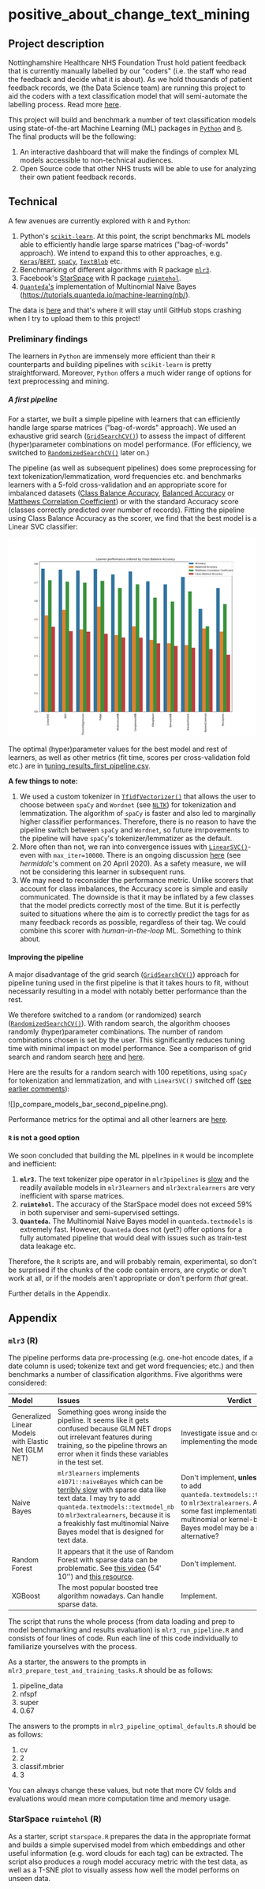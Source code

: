 # positive_about_change_text_mining

## Project description
Nottinghamshire Healthcare NHS Foundation Trust hold  patient feedback that is currently manually labelled by our "coders" (i.e. the staff who read the feedback and decide what it is about). As we hold thousands of patient feedback records, we (the Data Science team) are running this project to aid the coders with a text classification model that will semi-automate the labelling process. Read more [here](https://involve.nottshc.nhs.uk/blog/new-nhs-england-funded-project-in-our-team-developing-text-mining-algorithms-for-patient-feedback-data/).

This project will build and benchmark a number of text classification models using state-of-the-art Machine Learning (ML) packages in [`Python`](https://www.python.org/) and [`R`](https://www.r-project.org/). The final products will be the following:

1. An interactive dashboard that will make the findings of complex ML models accessible to non-technical audiences.
2. Open Source code that other NHS trusts will be able to use for analyzing their own patient feedback records.

## Technical
A few avenues are currently explored with `R` and `Python`:

1. Python's [`scikit-learn`](https://scikit-learn.org/stable/index.html). At this point, the script benchmarks ML models able to efficiently handle large sparse matrices ("bag-of-words" approach). We intend to expand this to other approaches, e.g. [`Keras`](https://keras.io/)/[`BERT`](https://pypi.org/project/keras-bert/), [`spaCy`](https://spacy.io/), [`TextBlob`](https://textblob.readthedocs.io/en/dev/quickstart.html#words-inflection-and-lemmatization) etc.
2. Benchmarking of different algorithms with R package [`mlr3`](https://github.com/mlr-org]).
3. Facebook's [StarSpace](https://github.com/facebookresearch/StarSpace) with R package [`ruimtehol`](https://github.com/bnosac/ruimtehol).
4. [`Quanteda`'s](https://quanteda.io/index.html) implementation of Multinomial Naive Bayes (https://tutorials.quanteda.io/machine-learning/nb/).

The data is [here](https://github.com/ChrisBeeley/naturallanguageprocessing/blob/master/cleanData.Rdata) and that's where it will stay until GitHub stops crashing when I try to upload them to this project!

### Preliminary findings

The learners in `Python` are immensely more efficient than their `R` counterparts and building pipelines with `scikit-learn` is pretty straightforward. Moreover, `Python` offers a much wider range of options for text preprocessing and mining.

##### A first pipeline
For a starter, we built a simple pipeline with learners that can efficiently handle large sparse matrices ("bag-of-words" approach). We used an exhaustive grid search ([`GridSearchCV()`](https://scikit-learn.org/stable/modules/generated/sklearn.model_selection.GridSearchCV.html)) to assess the impact of different (hyper)parameter combinations on model performance. (For efficiency, we switched to [`RandomizedSearchCV()`](https://scikit-learn.org/stable/modules/generated/sklearn.model_selection.RandomizedSearchCV.html#sklearn.model_selection.RandomizedSearchCV) later on.) 

The pipeline (as well as subsequent pipelines) does some preprocessing for text tokenization/lemmatization, word frequencies etc. and benchmarks learners with a 5-fold cross-validation and an appropriate score for imbalanced datasets ([Class Balance Accuracy](https://lib.dr.iastate.edu/cgi/viewcontent.cgi?article=4544&context=etd), [Balanced Accuracy](https://scikit-learn.org/stable/modules/generated/sklearn.metrics.balanced_accuracy_score.html) or [Matthews Correlation Coefficient](https://scikit-learn.org/stable/modules/generated/sklearn.metrics.matthews_corrcoef.html)) or with the standard Accuracy score (classes correctly predicted over number of records). Fitting the pipeline using Class Balance Accuracy as the scorer, we find that the best model is a Linear SVC classifier:

![](p_compare_models_bar_first_pipeline.png)

The optimal (hyper)parameter values for the best model and rest of learners, as well as other metrics (fit time, scores per cross-validation fold etc.) are in [tuning_results_first_pipeline.csv](https://github.com/CDU-data-science-team/positive_about_change_text_mining/blob/master/tuning_results_first_pipeline.csv).

**A few things to note:**

1. We used a custom tokenizer in [`TfidfVectorizer()`](https://scikit-learn.org/stable/modules/generated/sklearn.feature_extraction.text.TfidfVectorizer.html) that allows the user to choose between `spaCy` and `Wordnet` (see [`NLTK`](https://www.nltk.org/)) for tokenization and lemmatization. The algorithm of `spaCy` is faster and also led to marginally higher classifier performances. Therefore, there is no reason to have the pipeline switch between `spaCy` and `Wordnet`, so future imrpovements to the pipeline will have `spaCy`'s tokenizer/lemmatizer as the default.
2. More often than not, we ran into convergence issues with [`LinearSVC()`](https://scikit-learn.org/stable/modules/generated/sklearn.svm.LinearSVC.html)- even with `max_iter=10000`. There is an ongoing discussion [here](https://github.com/scikit-learn/scikit-learn/issues/11536) (see _hermidalc_'s comment on 20 April 2020). As a safety measure, we will not be considering this learner in subsequent runs.
3. We may need to reconsider the performance metric. Unlike scorers that account for class imbalances, the Accuracy score is simple and easily communicated. The downside is that it may be inflated by a few classes that the model predicts correctly most of the time. But it is perfectly suited to situations where the aim is to correctly predict the tags for as many feedback records as possible, regardless of their tag. We could combine this scorer with _human-in-the-loop_ ML. Something to think about.

#### Improving the pipeline

A major disadvantage of the grid search ([`GridSearchCV()`](https://scikit-learn.org/stable/modules/generated/sklearn.model_selection.GridSearchCV.html)) approach for pipeline tuning used in the first pipeline is that it takes hours to fit, without necessarily resulting in a model with notably better performance than the rest.

We  therefore switched to a random (or randomized) search ([`RandomizedSearchCV()`](https://scikit-learn.org/stable/modules/generated/sklearn.model_selection.RandomizedSearchCV.html#sklearn.model_selection.RandomizedSearchCV)). With random search, the algorithm chooses randomly (hyper)parameter combinations. The number of random combinations chosen is set by the user. This significantly reduces tuning time with minimal impact on model performance. See a comparison of grid search and random search [here](https://scikit-learn.org/stable/auto_examples/model_selection/plot_randomized_search.html#sphx-glr-auto-examples-model-selection-plot-randomized-search-py) and [here](https://jmlr.csail.mit.edu/papers/v13/bergstra12a.html).

Here are the results for a random search with 100 repetitions, using `spaCy` for tokenization and lemmatization, and with `LinearSVC()` switched off ([see earlier comments](#a-first-pipeline)):

![]p_compare_models_bar_second_pipeline.png).

Performance metrics for the optimal and all other learners are [here](https://github.com/CDU-data-science-team/positive_about_change_text_mining/blob/andreas/tuning_results_class_balance_accuracy_second_pipeline.csv).

#### `R` is not a good option
We soon concluded that building the ML pipelines in `R` would be incomplete and inefficient:

1. **`mlr3`.** The text tokenizer pipe operator in `mlr3pipelines` is [slow](https://github.com/mlr-org/mlr3pipelines/issues/511) and the readily available models in `mlr3learners` and `mlr3extralearners` are very inefficient with sparse matrices.
2. **`ruimtehol`.** The accuracy of the StarSpace model does not exceed 59% in both superviser and semi-supervised settings.
3. **`Quanteda`.** The Multinomial Naive Bayes model in `quanteda.textmodels` is extremely fast. However, `Quanteda` does not (yet?) offer options for a fully automated pipeline that would deal with issues such as train-test data leakage etc.

Therefore, the `R` scripts are, and will probably remain, experimental, so don't be surprised if the chunks of the code contain errors, are cryptic or don't work at all, or if the models aren't appropriate or don't perform _that_ great.

Further details in the Appendix.

## Appendix
### `mlr3` (R)
The pipeline performs data pre-processing (e.g. one-hot encode dates, if a date column is used; tokenize text and get word frequencies; etc.) and then benchmarks a number of classification algorithms. Five algorithms were considered:

| Model                                                 | Issues      | Verdict     |
| :-------------                                        | :---------- | ----------- |
| Generalized Linear Models with Elastic Net (GLM NET) | Something goes wrong inside the pipeline. It seems like it gets confused because GLM NET drops out irrelevant features during training, so the pipeline throws an error when it finds these variables in the test set.  | Investigate issue and consider implementing the model.    |
| Naive Bayes | `mlr3learners` implements `e1071::naiveBayes` which can be [terribly slow](https://stackoverflow.com/questions/54427001/naive-bayes-in-quanteda-vs-caret-wildly-different-results) with sparse data like text data. I may try to add `quanteda.textmodels::textmodel_nb` to `mlr3extralearners`, because it is a freakishly fast multinomial Naive Bayes model that is designed for text data.  | Don't implement, **unless** I manage to add `quanteda.textmodels::textmodel_nb` to `mlr3extralearners`. Alternatively, some fast implementation of a multinomial or kernel-based Naive Bayes model may be a reasonable alternative? |
| Random Forest | It appears that it the use of Random Forest with sparse data can be problematic. See [this video](https://www.youtube.com/watch?v=Sz8RB_fPYOk) (54' 10'') and [this resource](https://stats.stackexchange.com/questions/28828/is-there-a-random-forest-implementation-that-works-well-with-very-sparse-data).   | Don't implement.    |
| XGBoost | The most popular boosted tree algorithm nowadays. Can handle sparse data.   | Implement.    |

The script that runs the whole process (from data loading and prep to model benchmarking and results evaluation) is `mlr3_run_pipeline.R` and consists of four lines of code. Run each line of this code individually to familiarize yourselves with the process.

As a starter, the answers to the prompts in `mlr3_prepare_test_and_training_tasks.R` should be as follows:

1. pipeline_data
2. nfspf
3. super
4. 0.67

The answers to the prompts in `mlr3_pipeline_optimal_defaults.R` should be as follows:

1. cv
2. 2
3. classif.mbrier
4. 3

You can always change these values, but note that more CV folds and evaluations would mean more computation time and memory usage.

### StarSpace `ruimtehol` (R)
As a starter, script `starspace.R` prepares the data in the appropriate format and builds a simple supervised model from which embeddings and other useful information (e.g. word clouds for each tag) can be extracted. The script also produces a rough model accuracy metric with the test data, as well as a T-SNE plot to visually assess how well the model performs on unseen data.
